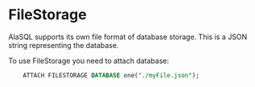 # FileStorage

AlaSQL supports its own file format of database storage. This is a JSON string representing the database.

To use FileStorage you need to attach database:
```sql
    ATTACH FILESTORAGE DATABASE one("./myFile.json");
```